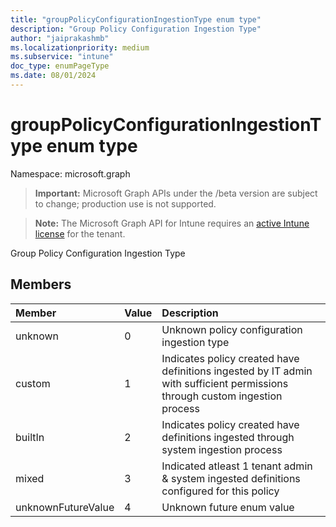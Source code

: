 ```yaml
---
title: "groupPolicyConfigurationIngestionType enum type"
description: "Group Policy Configuration Ingestion Type"
author: "jaiprakashmb"
ms.localizationpriority: medium
ms.subservice: "intune"
doc_type: enumPageType
ms.date: 08/01/2024
---
```


# groupPolicyConfigurationIngestionType enum type

Namespace: microsoft.graph

> **Important:** Microsoft Graph APIs under the /beta version are subject to change; production use is not supported.

> **Note:** The Microsoft Graph API for Intune requires an [active Intune license](https://go.microsoft.com/fwlink/?linkid=839381) for the tenant.

Group Policy Configuration Ingestion Type

## Members
|Member|Value|Description|
|:---|:---|:---|
|unknown|0|Unknown policy configuration ingestion type|
|custom|1|Indicates policy created have definitions ingested by IT admin with sufficient permissions through custom ingestion process|
|builtIn|2|Indicates policy created have definitions ingested through system ingestion process|
|mixed|3|Indicated atleast 1 tenant admin & system ingested definitions configured for this policy|
|unknownFutureValue|4|Unknown future enum value|
